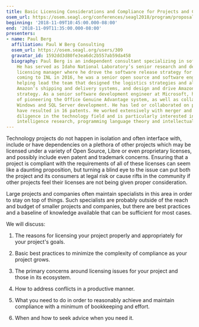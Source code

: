 ```yaml
---
title: Basic Licensing Considerations and Compliance for Projects and Companies
osem_url: https://osem.seagl.org/conferences/seagl2018/program/proposals/541
beginning: '2018-11-09T10:45:00.000-08:00'
end: '2018-11-09T11:35:00.000-08:00'
presenters:
- name: Paul Berg
  affiliation: Paul W Berg Consulting
  osem_url: https://osem.seagl.org/users/309
  gravatar_id: 1592dd3d80fe3ea6dc2b557ab59da458
  biography: Paul Berg is an independent consultant specializing in software licensing.
    He has served as Idaho National Laboratory’s senior research and development software
    licensing manager where he drove the software release strategy for the lab. Before
    coming to INL in 2016, he was a senior open source and software engineer at Amazon.com,
    helping lead the team that designed the logistics strategies and algorithms for
    Amazon’s shipping and delivery systems, and design and drive Amazon’s Open Source
    strategy. As a senior software development engineer at Microsoft, he was in charge
    of pioneering the Office Genuine Advantage system, as well as collaborating on
    Windows and SQL Server development. He has led or collaborated on projects that
    have resulted in 16 patents. He worked extensively with merger and acquisition
    diligence in the technology field and is particularly interested in artificial
    intelligence research, programming language theory and intellectual property strategy.
---
```


Technology projects do not happen in isolation and often interface with, include or have dependencies on a plethora of other projects which may be licensed under a variety of Open Source, Libre or even proprietary licenses, and possibly include even patent and trademark concerns. Ensuring that a project is compliant with the requirements of all of these licenses can seem like a daunting proposition, but turning a blind eye to the issue can put both the project and its consumers at legal risk or cause rifts in the community if other projects feel their licenses are not being given proper consideration.

Large projects and companies often maintain specialists in this area in order to stay on top of things. Such specialists are probably outside of the reach and budget of smaller projects and companies, but there are best practices and a baseline of knowledge available that can be sufficient for most cases.

We will discuss:

1. The reasons for licensing your project properly and appropriately for your project's goals.

2. Basic best practices to minimize the complexity of compliance as your project grows.

3. The primary concerns around licensing issues for your project and those in its ecosystem.

4. How to address conflicts in a productive manner.

5. What you need to do in order to reasonably achieve and maintain compliance with a minimum of bookkeeping and effort.

6. When and how to seek advice when you need it.
